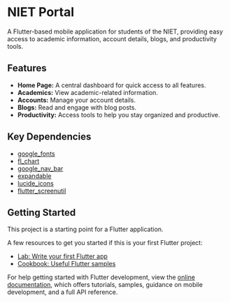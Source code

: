 # NIET Portal

A Flutter-based mobile application for students of the NIET, providing easy access to academic information, account details, blogs, and productivity tools.

## Features

*   **Home Page:** A central dashboard for quick access to all features.
*   **Academics:** View academic-related information.
*   **Accounts:** Manage your account details.
*   **Blogs:** Read and engage with blog posts.
*   **Productivity:** Access tools to help you stay organized and productive.

## Key Dependencies

*   [google_fonts](https://pub.dev/packages/google_fonts)
*   [fl_chart](https://pub.dev/packages/fl_chart)
*   [google_nav_bar](https://pub.dev/packages/google_nav_bar)
*   [expandable](https://pub.dev/packages/expandable)
*   [lucide_icons](https://pub.dev/packages/lucide_icons)
*   [flutter_screenutil](https://pub.dev/packages/flutter_screenutil)

## Getting Started

This project is a starting point for a Flutter application.

A few resources to get you started if this is your first Flutter project:

- [Lab: Write your first Flutter app](https://docs.flutter.dev/get-started/codelab)
- [Cookbook: Useful Flutter samples](https://docs.flutter.dev/cookbook)

For help getting started with Flutter development, view the
[online documentation](https://docs.flutter.dev/), which offers tutorials,
samples, guidance on mobile development, and a full API reference.